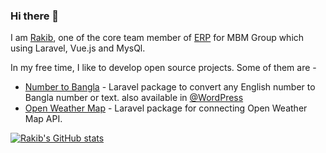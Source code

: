 ### Hi there 👋
I am [Rakib](https://rakibul.dev), one of the core team member of [ERP](http://erp.aql-bd.com) for MBM Group which using Laravel, Vue.js and MysQl.

In my free time, I like to develop open source projects. Some of them are -

- [Number to Bangla](https://github.com/RakibDevs/number-to-bangla) - Laravel package to convert any English number to Bangla number or text. also available in [@WordPress](https://wordpress.org/plugins/number-to-bangla/)
- [Open Weather Map](https://github.com/RakibDevs/openweather-laravel-api) - Laravel package for connecting Open Weather Map API.


[![Rakib's GitHub stats](https://github-readme-stats.vercel.app/api?username=rakibdevs)](https://github.com/anuraghazra/github-readme-stats)
<!--
**RakibDevs/rakibdevs** is a ✨ _special_ ✨ repository because its `README.md` (this file) appears on your GitHub profile.

Here are some ideas to get you started:

- 
- 🌱 I’m currently learning ...
- 👯 I’m looking to collaborate on ...
- 🤔 I’m looking for help with ...
- 💬 Ask me about ...
- 📫 How to reach me: ...
- 😄 Pronouns: ...
- ⚡ Fun fact: ...
-->
